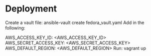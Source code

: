 # Deployment

Create a vault file: ansible-vault create fedora_vault.yaml Add in the following:

AWS_ACCESS_KEY_ID: <AWS_ACCESS_KEY_ID>
AWS_SECRET_ACCESS_KEY: <AWS_SECRET_ACCESS_KEY>
AWS_DEFAULT_REGION: <AWS_DEFAULT_REGION>
Run: vagrant up
